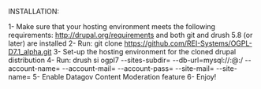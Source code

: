 INSTALLATION:

1- Make sure that your hosting environment meets the following requirements: http://drupal.org/requirements and both git and drush 5.8 (or later) are installed
2- Run: git clone https://github.com/REI-Systems/OGPL-D7.1_alpha.git
3- Set-up the hosting environment for the cloned drupal distribution
4- Run: drush si ogpl7 --sites-subdir=<domain> --db-url=mysql://<username>:<password>@<domain>:<port>/<database> --account-name=<username> --account-mail=<accountemail> --account-pass=<userpassword> --site-mail=<siteemail> --site-name=<sitename>
5- Enable Datagov Content Moderation feature 
6- Enjoy!

